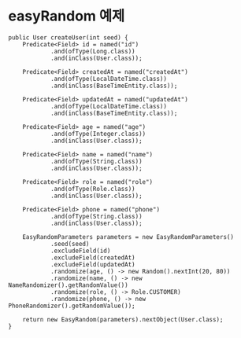 # easyRandom 예제

    public User createUser(int seed) {
        Predicate<Field> id = named("id")
                .and(ofType(Long.class))
                .and(inClass(User.class));

        Predicate<Field> createdAt = named("createdAt")
                .and(ofType(LocalDateTime.class))
                .and(inClass(BaseTimeEntity.class));

        Predicate<Field> updatedAt = named("updatedAt")
                .and(ofType(LocalDateTime.class))
                .and(inClass(BaseTimeEntity.class));

        Predicate<Field> age = named("age")
                .and(ofType(Integer.class))
                .and(inClass(User.class));

        Predicate<Field> name = named("name")
                .and(ofType(String.class))
                .and(inClass(User.class));

        Predicate<Field> role = named("role")
                .and(ofType(Role.class))
                .and(inClass(User.class));

        Predicate<Field> phone = named("phone")
                .and(ofType(String.class))
                .and(inClass(User.class));

        EasyRandomParameters parameters = new EasyRandomParameters()
                .seed(seed)
                .excludeField(id)
                .excludeField(createdAt)
                .excludeField(updatedAt)
                .randomize(age, () -> new Random().nextInt(20, 80))
                .randomize(name, () -> new NameRandomizer().getRandomValue())
                .randomize(role, () -> Role.CUSTOMER)
                .randomize(phone, () -> new PhoneRandomizer().getRandomValue());

        return new EasyRandom(parameters).nextObject(User.class);
    }